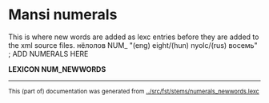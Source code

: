 # Mansi numerals

This is where new words are added as lexc entries before they are 
added to the xml source files.
нёлолов NUM_ "(eng) eight/(hun) nyolc/(rus) восемь" ;
ADD NUMERALS HERE

**LEXICON NUM_NEWWORDS** 





* * *
<small>This (part of) documentation was generated from [../src/fst/stems/numerals_newwords.lexc](http://github.com/giellalt/lang-mns/blob/main/../src/fst/stems/numerals_newwords.lexc)</small>